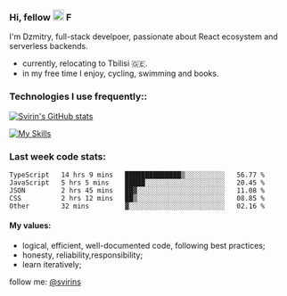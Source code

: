 ### Hi, fellow <img src="https://camo.githubusercontent.com/e8e7b06ecf583bc040eb60e44eb5b8e0ecc5421320a92929ce21522dbc34c891/68747470733a2f2f6d656469612e67697068792e636f6d2f6d656469612f6876524a434c467a6361737252346961377a2f67697068792e676966" data-canonical-src="https://media.giphy.com/media/hvRJCLFzcasrR4ia7z/giphy.gif" style="width: 20px; display: inline-block;" data-target="animated-image.originalImage"> F

<article class="markdown-body entry-content container-lg f5" itemprop="text">

I'm Dzmitry, full-stack develpoer, passionate about React ecosystem and serverless backends.
  
- currently, relocating to Tbilisi 🇬🇪.  
- in my free time I enjoy, cycling, swimming and books.
### [](#things-i-code-with)Technologies I use frequently::
 
[![Svirin's GitHub stats](https://github-readme-stats.vercel.app/api?username=svirins&show_icons=true&theme=redical)](https://github.com/anuraghazra/github-readme-stats)  
    
[![My Skills](https://skillicons.dev/icons?i=apollo,aws,docker,express,firebase,js,graphql,jest,linux,mysql,nextjs,postgres,prisma,react,supabase,tailwind,ts&perline=9)](https://skillicons.dev)
  
### [](#WakaTime)Last week code stats:

<!--START_SECTION:waka-->

```text
TypeScript   14 hrs 9 mins   ██████████████▒░░░░░░░░░░   56.77 %
JavaScript   5 hrs 5 mins    █████░░░░░░░░░░░░░░░░░░░░   20.45 %
JSON         2 hrs 45 mins   ██▓░░░░░░░░░░░░░░░░░░░░░░   11.08 %
CSS          2 hrs 12 mins   ██▒░░░░░░░░░░░░░░░░░░░░░░   08.85 %
Other        32 mins         ▓░░░░░░░░░░░░░░░░░░░░░░░░   02.16 %
```

<!--END_SECTION:waka-->

#### [](#my-values)My values:

*   logical, efficient, well-documented code, following best practices;
*   honesty, reliability,responsibility;
*   learn iteratively;
  
follow me: [@svirins](https://www.twitter.com/svirins)

</article>

